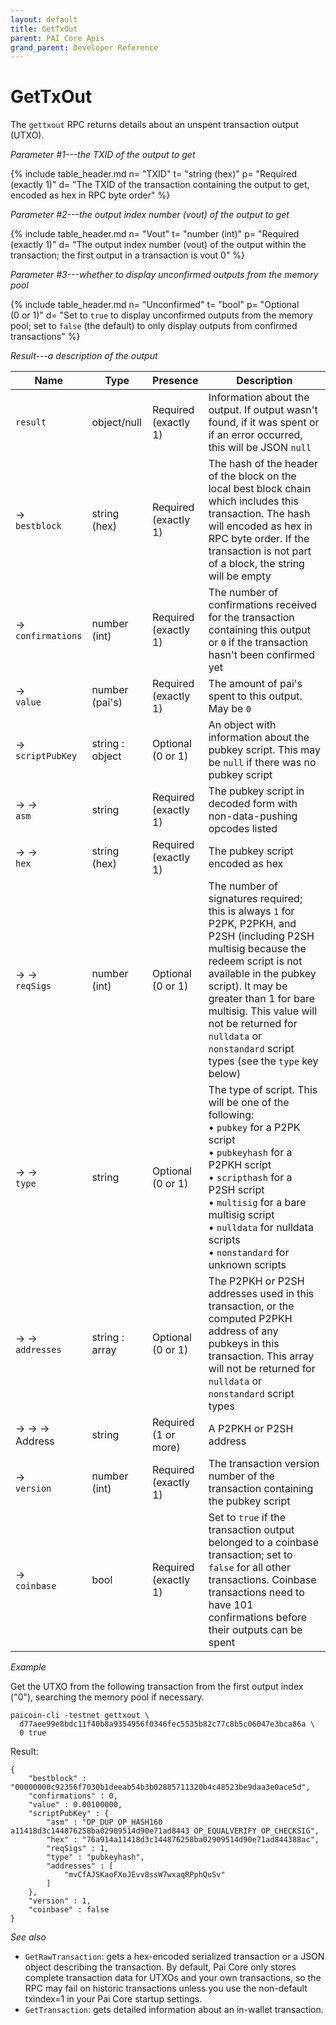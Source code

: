 ```yaml
---
layout: default
title: GetTxOut
parent: PAI Core Apis
grand_parent: Developer Reference
---
```


GetTxOut
========================

The `gettxout` RPC returns details about an unspent transaction output (UTXO).

*Parameter #1---the TXID of the output to get*

{% include table_header.md
  n= "TXID"
  t= "string (hex)"
  p= "Required<br>(exactly 1)"
  d= "The TXID of the transaction containing the output to get, encoded as hex in RPC byte order"
%}


*Parameter #2---the output index number (vout) of the output to get*

{% include table_header.md
  n= "Vout"
  t= "number (int)"
  p= "Required<br>(exactly 1)"
  d= "The output index number (vout) of the output within the transaction; the first output in a transaction is vout 0"
%}

*Parameter #3---whether to display unconfirmed outputs from the memory pool*

{% include table_header.md
  n= "Unconfirmed"
  t= "bool"
  p= "Optional<br>(0 or 1)"
  d= "Set to `true` to display unconfirmed outputs from the memory pool; set to `false` (the default) to only display outputs from confirmed transactions"
%}

*Result---a description of the output*

| Name | Type      | Presence            | Description
|------|-----------|---------------------|-------------
| `result`  | object/null | Required<br>(exactly 1) | Information about the output.  If output wasn't found, if it was spent or if an error occurred, this will be JSON `null`
| →<br>`bestblock` | string (hex) | Required<br>(exactly 1) | The hash of the header of the block on the local best block chain which includes this transaction.  The hash will encoded as hex in RPC byte order.  If the transaction is not part of a block, the string will be empty
| →<br>`confirmations` | number (int) | Required<br>(exactly 1) | The number of confirmations received for the transaction containing this output or `0` if the transaction hasn't been confirmed yet
| →<br>`value` | number (pai's) | Required<br>(exactly 1) | The amount of pai's spent to this output.  May be `0` 
| →<br>`scriptPubKey` | string : object | Optional<br>(0 or 1) | An object with information about the pubkey script.  This may be `null` if there was no pubkey script
| → →<br>`asm` | string | Required<br>(exactly 1) | The pubkey script in decoded form with non-data-pushing opcodes listed
| → →<br>`hex` | string (hex) | Required<br>(exactly 1) | The pubkey script encoded as hex
| → →<br>`reqSigs` | number (int) | Optional<br>(0 or 1) | The number of signatures required; this is always `1` for P2PK, P2PKH, and P2SH (including P2SH multisig because the redeem script is not available in the pubkey script).  It may be greater than 1 for bare multisig.  This value will not be returned for `nulldata` or `nonstandard` script types (see the `type` key below)
| → →<br>`type` | string | Optional<br>(0 or 1) | The type of script.  This will be one of the following:<br>• `pubkey` for a P2PK script<br>• `pubkeyhash` for a P2PKH script<br>• `scripthash` for a P2SH script<br>• `multisig` for a bare multisig script<br>• `nulldata` for nulldata scripts<br>• `nonstandard` for unknown scripts
| → →<br>`addresses` | string : array | Optional<br>(0 or 1) | The P2PKH or P2SH addresses used in this transaction, or the computed P2PKH address of any pubkeys in this transaction.  This array will not be returned for `nulldata` or `nonstandard` script types
| → → →<br>Address | string | Required<br>(1 or more) | A P2PKH or P2SH address
| →<br>`version` | number (int) | Required<br>(exactly 1) | The transaction version number of the transaction containing the pubkey script
| →<br>`coinbase` | bool | Required<br>(exactly 1) | Set to `true` if the transaction output belonged to a coinbase transaction; set to `false` for all other transactions.  Coinbase transactions need to have 101 confirmations before their outputs can be spent


*Example*

Get the UTXO from the following transaction from the first output index ("0"),
searching the memory pool if necessary.


```
paicoin-cli -testnet gettxout \
  d77aee99e8bdc11f40b8a9354956f0346fec5535b82c77c8b5c06047e3bca86a \
  0 true
```

Result:

```
{
    "bestblock" : "00000000c92356f7030b1deeab54b3b02885711320b4c48523be9daa3e0ace5d",
    "confirmations" : 0,
    "value" : 0.00100000,
    "scriptPubKey" : {
        "asm" : "OP_DUP OP_HASH160 a11418d3c144876258ba02909514d90e71ad8443 OP_EQUALVERIFY OP_CHECKSIG",
        "hex" : "76a914a11418d3c144876258ba02909514d90e71ad844388ac",
        "reqSigs" : 1,
        "type" : "pubkeyhash",
        "addresses" : [
            "mvCfAJSKaoFXoJEvv8ssW7wxaqRPphQuSv"
        ]
    },
    "version" : 1,
    "coinbase" : false
}
```

*See also*

* `GetRawTransaction`: gets a hex-encoded serialized transaction or a JSON object describing the transaction. By default, Pai Core only stores complete transaction data for UTXOs and your own transactions, so the RPC may fail on historic transactions unless you use the non-default txindex=1 in your Pai Core startup settings.
* `GetTransaction`:  gets detailed information about an in-wallet transaction.  
